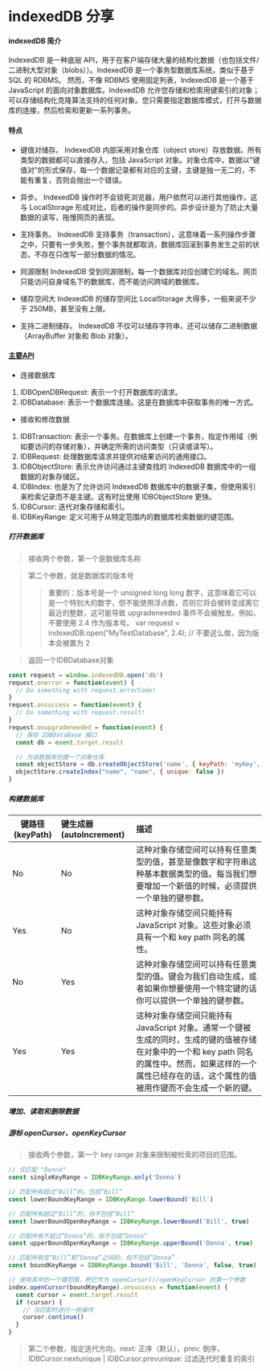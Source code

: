 # indexedDB 分享

#### indexedDB 简介
IndexedDB 是一种底层 API，用于在客户端存储大量的结构化数据（也包括文件/二进制大型对象（blobs））。IndexedDB 是一个事务型数据库系统，类似于基于 SQL 的 RDBMS。 然而，不像 RDBMS 使用固定列表，IndexedDB 是一个基于 JavaScript 的面向对象数据库。IndexedDB 允许您存储和检索用键索引的对象；可以存储结构化克隆算法支持的任何对象。您只需要指定数据库模式，打开与数据库的连接，然后检索和更新一系列事务。

#### 特点
- 键值对储存。 IndexedDB 内部采用对象仓库（object store）存放数据。所有类型的数据都可以直接存入，包括 JavaScript 对象。对象仓库中，数据以"键值对"的形式保存，每一个数据记录都有对应的主键，主键是独一无二的，不能有重复，否则会抛出一个错误。

- 异步。 IndexedDB 操作时不会锁死浏览器，用户依然可以进行其他操作，这与 LocalStorage 形成对比，后者的操作是同步的。异步设计是为了防止大量数据的读写，拖慢网页的表现。

- 支持事务。 IndexedDB 支持事务（transaction），这意味着一系列操作步骤之中，只要有一步失败，整个事务就都取消，数据库回滚到事务发生之前的状态，不存在只改写一部分数据的情况。

- 同源限制 IndexedDB 受到同源限制，每一个数据库对应创建它的域名。网页只能访问自身域名下的数据库，而不能访问跨域的数据库。

- 储存空间大 IndexedDB 的储存空间比 LocalStorage 大得多，一般来说不少于 250MB，甚至没有上限。

- 支持二进制储存。 IndexedDB 不仅可以储存字符串，还可以储存二进制数据（ArrayBuffer 对象和 Blob 对象）。

#### [主要API](https://developer.mozilla.org/zh-CN/docs/Web/API/IndexedDB_API "IndexedDB API")

- 连接数据库
1. IDBOpenDBRequest: 表示一个打开数据库的请求。
1. IDBDatabase: 表示一个数据库连接。这是在数据库中获取事务的唯一方式。

- 接收和修改数据
1. IDBTransaction: 表示一个事务。在数据库上创建一个事务，指定作用域（例如要访问的存储对象），并确定所需的访问类型（只读或读写）。
1. IDBRequest: 处理数据库请求并提供对结果访问的通用接口。
1. IDBObjectStore: 表示允许访问通过主键查找的 IndexedDB 数据库中的一组数据的对象存储区。
1. IDBIndex: 也是为了允许访问 IndexedDB 数据库中的数据子集，但使用索引来检索记录而不是主键。这有时比使用 IDBObjectStore 更快。
1. IDBCursor: 迭代对象存储和索引。
1. IDBKeyRange: 定义可用于从特定范围内的数据库检索数据的键范围。


##### 打开数据库
>接收两个参数，第一个是数据库名称

>第二个参数，就是数据库的版本号
>>重要的：版本号是一个 unsigned long long 数字，这意味着它可以是一个特别大的数字，但不能使用浮点数，否则它将会被转变成离它最近的整数，这可能导致 upgradeneeded 事件不会被触发。例如，不要使用 2.4 作为版本号。
  var request = indexedDB.open("MyTestDatabase", 2.4); // 不要这么做，因为版本会被置为 2

>返回一个IDBDatabase对象
```javascript
const request = window.indexedDB.open('db')
request.onerror = function(event) {
  // Do something with request.errorCode!
}
request.onsuccess = function(event) {
  // Do something with request.result!
}
request.onupgradeneeded = function(event) {
  // 保存 IDBDataBase 接口
  const db = event.target.result

  // 为该数据库创建一个对象仓库
  const objectStore = db.createObjectStore('name', { keyPath: 'myKey', autoIncrement: true })
  objectStore.createIndex("name", "name", { unique: false })
}
```

##### 构建数据库
键路径(keyPath)|键生成器(autoIncrement)| 描述
---|:---|:---
No|No|这种对象存储空间可以持有任意类型的值，甚至是像数字和字符串这种基本数据类型的值。每当我们想要增加一个新值的时候，必须提供一个单独的键参数。
Yes|No|这种对象存储空间只能持有 JavaScript 对象。这些对象必须具有一个和 key path 同名的属性。
No|Yes|这种对象存储空间可以持有任意类型的值。键会为我们自动生成，或者如果你想要使用一个特定键的话你可以提供一个单独的键参数。
Yes|Yes|这种对象存储空间只能持有 JavaScript 对象。通常一个键被生成的同时，生成的键的值被存储在对象中的一个和 key path 同名的属性中。然而，如果这样的一个属性已经存在的话，这个属性的值被用作键而不会生成一个新的键。

##### 增加、读取和删除数据

##### 游标 openCursor、openKeyCursor
>接收两个参数，第一个 key range 对象来限制被检索的项目的范围。
```javascript
// 仅匹配 "Donna"
const singleKeyRange = IDBKeyRange.only('Donna')

// 匹配所有超过“Bill”的，包括“Bill”
const lowerBoundKeyRange = IDBKeyRange.lowerBound('Bill')

// 匹配所有超过“Bill”的，但不包括“Bill”
const lowerBoundOpenKeyRange = IDBKeyRange.lowerBound('Bill', true)

// 匹配所有不超过“Donna”的，但不包括“Donna”
const upperBoundOpenKeyRange = IDBKeyRange.upperBound('Donna', true)

// 匹配所有在“Bill”和“Donna”之间的，但不包括“Donna”
const boundKeyRange = IDBKeyRange.bound('Bill', 'Donna', false, true)

// 使用其中的一个键范围，把它作为 openCursor()/openKeyCursor 的第一个参数
index.openCursor(boundKeyRange).onsuccess = function(event) {
  const cursor = event.target.result
  if (cursor) {
    // 当匹配时进行一些操作
    cursor.continue()
  }
}
```
>第二个参数，指定迭代方向，next: 正序（默认），prev: 倒序，IDBCursor.nextunique | IDBCursor.prevunique: 过滤迭代时重复的索引
